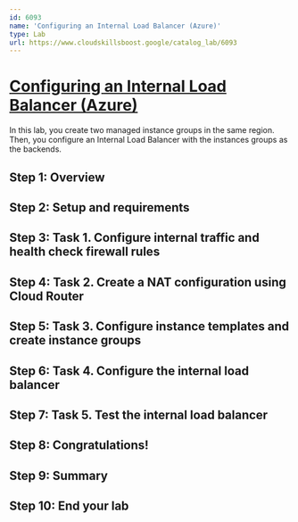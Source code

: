 ```yaml
---
id: 6093
name: 'Configuring an Internal Load Balancer (Azure)'
type: Lab
url: https://www.cloudskillsboost.google/catalog_lab/6093
---
```


# [Configuring an Internal Load Balancer (Azure)](https://www.cloudskillsboost.google/catalog_lab/6093)

In this lab, you create two managed instance groups in the same region. Then, you configure an Internal Load Balancer with the instances groups as the backends.

## Step 1: Overview

## Step 2: Setup and requirements

## Step 3: Task 1. Configure internal traffic and health check firewall rules

## Step 4: Task 2. Create a NAT configuration using Cloud Router

## Step 5: Task 3. Configure instance templates and create instance groups

## Step 6: Task 4. Configure the internal load balancer

## Step 7: Task 5. Test the internal load balancer

## Step 8: Congratulations!

## Step 9: Summary

## Step 10: End your lab
